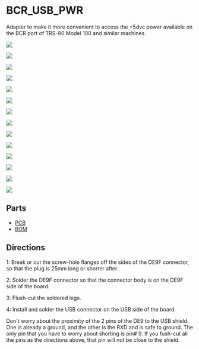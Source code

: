 # BCR_USB_PWR
Adapter to make it more convenient to access the +5dvc power available on the BCR port of TRS-80 Model 100 and similar machines.

![](BCR_USB_PWR.png)

![](BCR_USB_PWR_1.png)

![](BCR_USB_PWR_2.png)

![](BCR_USB_PWR_3.png)

![](BCR_USB_PWR_4.png)

![](BCR_USB_PWR_5.png)

![](BCR_USB_PWR_6.png)

![](BCR_USB_PWR_7.png)

![](BCR_USB_PWR_8.png)

![](BCR_USB_PWR_9.png)

![](BCR_USB_PWR_10.png)

![](BCR_USB_PWR_11.png)

![](BCR_USB_PWR_12.png)

![](BCR_USB_PWR_13.png)

## Parts
* [PCB](https://oshpark.com/shared_projects/uBcxaymt)
* [BOM](https://www.digikey.com/short/zb3bvr)

## Directions

1: Break or cut the screw-hole flanges off the sides of the DE9F connector, so that the plug is 25mm long or shorter after.

2: Solder the DE9F connector so that the connector body is on the DE9F side of the board.

3: Flush-cut the soldered legs.

4: Install and solder the USB connector on the USB side of the board.

Don't worry about the proximity of the 2 pins of the DE9 to the USB shield. One is already a ground, and the other is the RXD and is safe to ground. The only pin that you have to worry about shorting is pin# 9. If you fush-cut all the pins as the directions above, that pin will not be close to the shield.

